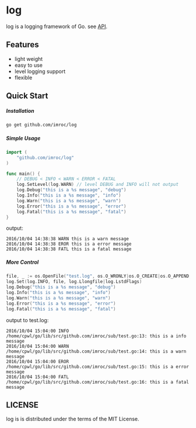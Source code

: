 log
==============
log is a logging framework of Go. see [API](https://godoc.org/github.com/imroc/log).

## Features
 * light weight
 * easy to use
 * level logging support
 * flexible

## Quick Start

##### Installation
``` sh
go get github.com/imroc/log
```
##### Simple Usage
``` go
import (
	"github.com/imroc/log"
)

func main() {
    // DEBUG < INFO < WARN < ERROR < FATAL
    log.SetLevel(log.WARN) // level DEBUG and INFO will not output
	log.Debug("this is a %s message", "debug")
	log.Info("this is a %s message", "info")
	log.Warn("this is a %s message", "warn")
	log.Error("this is a %s message", "error")
	log.Fatal("this is a %s message", "fatal")
}
```
output:
``` 
2016/10/04 14:38:38 WARN this is a warn message
2016/10/04 14:38:38 EROR this is a error message
2016/10/04 14:38:38 FATL this is a fatal message
```
##### More Control
``` go
file, _ := os.OpenFile("test.log", os.O_WRONLY|os.O_CREATE|os.O_APPEND, 0666)
log.Set(log.INFO, file, log.Llongfile|log.LstdFlags)
log.Debug("this is a %s message", "debug")
log.Info("this is a %s message", "info")
log.Warn("this is a %s message", "warn")
log.Error("this is a %s message", "error")
log.Fatal("this is a %s message", "fatal")
```
output to test.log:
```
2016/10/04 15:04:00 INFO /home/cpwl/go/lib/src/github.com/imroc/sub/test.go:13: this is a info message
2016/10/04 15:04:00 WARN /home/cpwl/go/lib/src/github.com/imroc/sub/test.go:14: this is a warn message
2016/10/04 15:04:00 EROR /home/cpwl/go/lib/src/github.com/imroc/sub/test.go:15: this is a error message
2016/10/04 15:04:00 FATL /home/cpwl/go/lib/src/github.com/imroc/sub/test.go:16: this is a fatal message
```
## LICENSE
log is is distributed under the terms of the MIT License.
